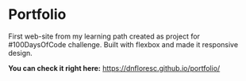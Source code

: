 # Portfolio
First web-site from my learning path created as project for #100DaysOfCode challenge.
Built with flexbox and made it responsive design.

**You can check it right here:** https://dnfloresc.github.io/portfolio/
